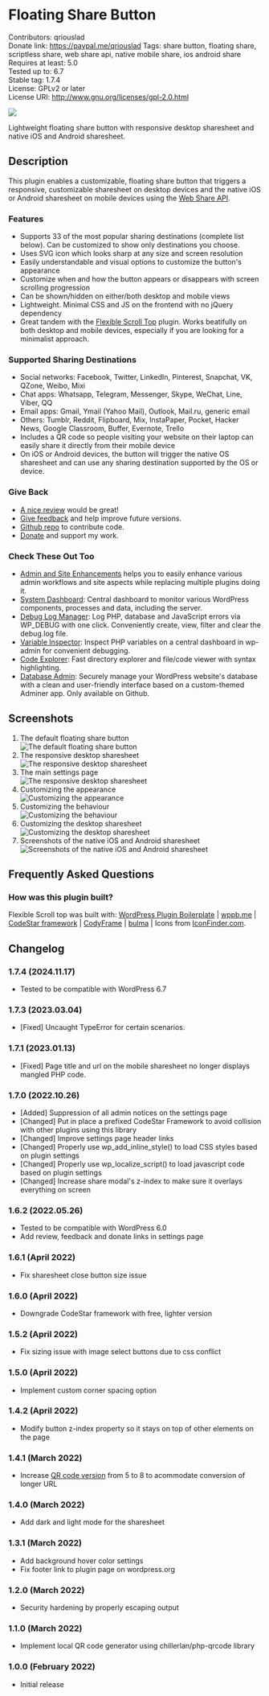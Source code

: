 # Floating Share Button

Contributors: qriouslad  
Donate link: https://paypal.me/qriouslad
Tags: share button, floating share, scriptless share, web share api, native mobile share, ios android share  
Requires at least: 5.0  
Tested up to: 6.7  
Stable tag: 1.7.4  
License: GPLv2 or later  
License URI: http://www.gnu.org/licenses/gpl-2.0.html

![](.wordpress-org/banner-1544x500.png)

Lightweight floating share button with responsive desktop sharesheet and native iOS and Android sharesheet.

## Description

This plugin enables a customizable, floating share button that triggers a responsive, customizable sharesheet on desktop devices and the native iOS or Android sharesheet on mobile devices using the [Web Share API](https://web.dev/web-share/).

### Features

* Supports 33 of the most popular sharing destinations (complete list below). Can be customized to show only destinations you choose.
* Uses SVG icon which looks sharp at any size and screen resolution
* Easily understandable and visual options to customize the button's appearance
* Customize when and how the button appears or disappears with screen scrolling progression
* Can be shown/hidden on either/both desktop and mobile views
* Lightweight. Minimal CSS and JS on the frontend with no jQuery dependency
* Great tandem with the [Flexible Scroll Top](https://wordpress.org/plugins/flexible-scroll-top/) plugin. Works beatifully on both desktop and mobile devices, especially if you are looking for a minimalist approach.

### Supported Sharing Destinations

* Social networks: Facebook, Twitter, LinkedIn, Pinterest, Snapchat, VK, QZone, Weibo, Mixi
* Chat apps: Whatsapp, Telegram, Messenger, Skype, WeChat, Line, Viber, QQ
* Email apps: Gmail, Ymail (Yahoo Mail), Outlook, Mail.ru, generic email
* Others: Tumblr, Reddit, Flipboard, Mix, InstaPaper, Pocket, Hacker News, Google Classroom, Buffer, Evernote, Trello
* Includes a QR code so people visiting your website on their laptop can easily share it directly from their mobile device
* On iOS or Android devices, the button will trigger the native OS sharesheet and can use any sharing destination supported by the OS or device. 

### Give Back

* [A nice review](https://wordpress.org/plugins/floating-share-button/#reviews) would be great!
* [Give feedback](https://wordpress.org/support/plugin/floating-share-button/) and help improve future versions.
* [Github repo](https://github.com/qriouslad/floating-share-button) to contribute code.
* [Donate](https://paypal.me/qriouslad) and support my work.

### Check These Out Too

* [Admin and Site Enhancements](https://wordpress.org/plugins/admin-site-enhancements/) helps you to easily enhance various admin workflows and site aspects while replacing multiple plugins doing it.
* [System Dashboard](https://wordpress.org/plugins/system-dashboard/): Central dashboard to monitor various WordPress components, processes and data, including the server.
* [Debug Log Manager](https://wordpress.org/plugins/debug-log-manager/): Log PHP, database and JavaScript errors via WP_DEBUG with one click. Conveniently create, view, filter and clear the debug.log file.
* [Variable Inspector](https://wordpress.org/plugins/variable-inspector/): Inspect PHP variables on a central dashboard in wp-admin for convenient debugging.
* [Code Explorer](https://wordpress.org/plugins/code-explorer/): Fast directory explorer and file/code viewer with syntax highlighting.
* [Database Admin](https://github.com/qriouslad/database-admin): Securely manage your WordPress website's database with a clean and user-friendly interface based on a custom-themed Adminer app. Only available on Github.

## Screenshots

1. The default floating share button  
   ![The default floating share button](.wordpress-org/screenshot-1.png)
2. The responsive desktop sharesheet  
   ![The responsive desktop sharesheet](.wordpress-org/screenshot-2.png)
3. The main settings page  
   ![The responsive desktop sharesheet](.wordpress-org/screenshot-3.png)
4. Customizing the appearance  
   ![Customizing the appearance](.wordpress-org/screenshot-4.png)
5. Customizing the behaviour  
   ![Customizing the behaviour](.wordpress-org/screenshot-5.png)
6. Customizing the desktop sharesheet  
   ![Customizing the desktop sharesheet](.wordpress-org/screenshot-6.png)
7. Screenshots of the native iOS and Android sharesheet  
   ![Screenshots of the native iOS and Android sharesheet](.wordpress-org/screenshot-7.png)

## Frequently Asked Questions

### How was this plugin built?

Flexible Scroll top was built with: [WordPress Plugin Boilerplate](https://github.com/devinvinson/WordPress-Plugin-Boilerplate/) | [wppb.me](https://wppb.me/) | [CodeStar framework](https://github.com/Codestar/codestar-framework) | [CodyFrame](https://github.com/CodyHouse/codyhouse-framework) | [bulma](https://bulma.io/) | Icons from [IconFinder.com](https://www.iconfinder.com/).

## Changelog

### 1.7.4 (2024.11.17)

* Tested to be compatible with WordPress 6.7

### 1.7.3 (2023.03.04)

* [Fixed] Uncaught TypeError for certain scenarios.

### 1.7.1 (2023.01.13)

* [Fixed] Page title and url on the mobile sharesheet no longer displays mangled PHP code.

### 1.7.0 (2022.10.26)

* [Added] Suppression of all admin notices on the settings page
* [Changed] Put in place a prefixed CodeStar Framework to avoid collision with other plugins using this library
* [Changed] Improve settings page header links
* [Changed] Properly use wp_add_inline_style() to load CSS styles based on plugin settings
* [Changed] Properly use wp_localize_script() to load javascript code based on plugin settings
* [Changed] Increase share modal's z-index to make sure it overlays everything on screen

### 1.6.2 (2022.05.26)

* Tested to be compatible with WordPress 6.0
* Add review, feedback and donate links in settings page

### 1.6.1 (April 2022)

* Fix sharesheet close button size issue 

### 1.6.0 (April 2022)

* Downgrade CodeStar framework with free, lighter version 

### 1.5.2 (April 2022)

* Fix sizing issue with image select buttons due to css conflict 

### 1.5.0 (April 2022)

* Implement custom corner spacing option

### 1.4.2 (April 2022)

* Modify button z-index property so it stays on top of other elements on the page

### 1.4.1 (March 2022)

* Increase [QR code version](https://www.qrcode.com/en/about/version.html) from 5 to 8 to acommodate conversion of longer URL

### 1.4.0 (March 2022)

* Add dark and light mode for the sharesheet

### 1.3.1 (March 2022)

* Add background hover color settings
* Fix footer link to plugin page on wordpress.org

### 1.2.0 (March 2022)

* Security hardening by properly escaping output

### 1.1.0 (March 2022)

* Implement local QR code generator using chillerlan/php-qrcode library

### 1.0.0 (February 2022)

* Initial release